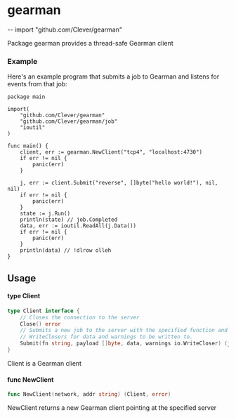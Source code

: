 # gearman
--
    import "github.com/Clever/gearman"

Package gearman provides a thread-safe Gearman client


### Example

Here's an example program that submits a job to Gearman and listens for events
from that job:

    package main

    import(
    	"github.com/Clever/gearman"
    	"github.com/Clever/gearman/job"
    	"ioutil"
    )

    func main() {
    	client, err := gearman.NewClient("tcp4", "localhost:4730")
    	if err != nil {
    		panic(err)
    	}

    	j, err := client.Submit("reverse", []byte("hello world!"), nil, nil)
    	if err != nil {
    		panic(err)
    	}
    	state := j.Run()
    	println(state) // job.Completed
    	data, err := ioutil.ReadAll(j.Data())
    	if err != nil {
    		panic(err)
    	}
    	println(data) // !dlrow olleh
    }

## Usage

#### type Client

```go
type Client interface {
	// Closes the connection to the server
	Close() error
	// Submits a new job to the server with the specified function and payload. You must provide two
	// WriteClosers for data and warnings to be written to.
	Submit(fn string, payload []byte, data, warnings io.WriteCloser) (job.Job, error)
}
```

Client is a Gearman client

#### func  NewClient

```go
func NewClient(network, addr string) (Client, error)
```
NewClient returns a new Gearman client pointing at the specified server
